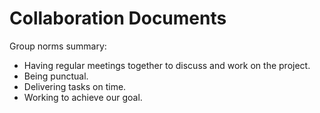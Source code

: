 # Collaboration Documents

<!-- group norms summary -->
<p>Group norms summary:</p>
    <ul>
        <li>Having regular meetings together to discuss and work on the project.</li>
        <li>Being punctual.</li>
        <li>Delivering tasks on time.</li>
        <li>Working to achieve our goal. </li>
    
    
 

<!-- group norms list -->
